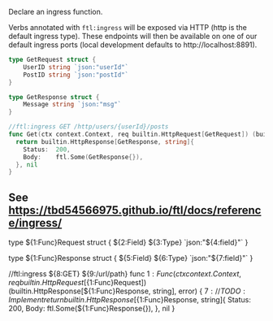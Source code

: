 Declare an ingress function.

Verbs annotated with `ftl:ingress` will be exposed via HTTP (http is the default ingress type). These endpoints will then be available on one of our default ingress ports (local development defaults to http://localhost:8891).

```go
type GetRequest struct {
	UserID string `json:"userId"`
	PostID string `json:"postId"`
}

type GetResponse struct {
	Message string `json:"msg"`
}

//ftl:ingress GET /http/users/{userId}/posts
func Get(ctx context.Context, req builtin.HttpRequest[GetRequest]) (builtin.HttpResponse[GetResponse, string], error) {
  return builtin.HttpResponse[GetResponse, string]{
    Status:  200,
    Body:    ftl.Some(GetResponse{}),
  }, nil
}
```

See https://tbd54566975.github.io/ftl/docs/reference/ingress/
---
type ${1:Func}Request struct {
	${2:Field} ${3:Type} `json:"${4:field}"`
}

type ${1:Func}Response struct {
	${5:Field} ${6:Type} `json:"${7:field}"`
}

//ftl:ingress ${8:GET} ${9:/url/path}
func ${1:Func}(ctx context.Context, req builtin.HttpRequest[${1:Func}Request]) (builtin.HttpResponse[${1:Func}Response, string], error) {
	${7:// TODO: Implement}
	return builtin.HttpResponse[${1:Func}Response, string]{
		Status: 200,
		Body: ftl.Some(${1:Func}Response{}),
	}, nil
}
